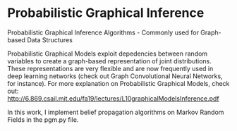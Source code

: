 # Probabilistic Graphical Inference
Probabilistic Graphical Inference Algorithms - Commonly used for Graph-based Data Structures

Probabilistic Graphical Models exploit depedencies between random variables to create a graph-based representation of joint distributions. These representations are very flexible and are now frequently used in deep learning networks (check out Graph Convolutional Neural Networks, for instance). For more explanation on Probabilistic Graphical Models, check out: http://6.869.csail.mit.edu/fa19/lectures/L10graphicalModelsInference.pdf 

In this work, I implement belief propagation algorithms on Markov Random Fields in the pgm.py file. 

